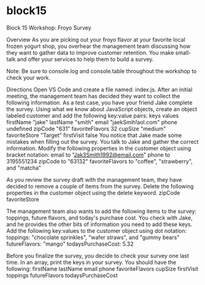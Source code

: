 # block15

Block 15 Workshop: Froyo Survey 

Overview
As you are picking out your froyo flavor at your favorite local frozen yogurt shop, you overhear the management team discussing how they want to gather data to improve customer retention. You make small-talk and offer your services to help them to build a survey. 

Note: Be sure to console.log and console.table throughout the workshop to check your work.

Directions
Open VS Code and create a file named: index.js.
After an initial meeting, the management team has decided they want to collect the following information. As a test case, you have your friend Jake complete the survey. Using what we know about JavaScript objects, create an object labeled customer and add the following key:value pairs:
keys	values
firstName	"jake"
lastName	"smith"
email	"jaekSmih!aol.com"
phone	undefined
zipCode	"631"
favoriteFlavors	32
cupSize	"medium"
favoriteStore	"Target"
firstVisit	false
You notice that Jake made some mistakes when filling out the survey. You talk to Jake and gather the correct information. Modify the following properties in the customer object using bracket notation: 
email to "Jak3Smith1992@email.com"
phone to 3195551234
zipCode to "63132"
favoriteFlavors to "coffee", "strawberry", and "matcha"

As you review the survey draft with the management team, they have decided to remove a couple of items from the survey. Delete the following properties in the customer object using the delete keyword.
zipCode
favoriteStore

The management team also wants to add the following items to the survey: toppings, future flavors, and today's purchase cost. You check with Jake, and he provides the other bits of information you need to add these keys. Add the following key:values to the customer object using dot notation:
toppings: "chocolate sprinkles", "wafer straws", and "gummy bears"
futureFlavors: "mango"
todaysPurchaseCost: 5.32

Before you finalize the survey, you decide to check your survey one last time. In an array, print the keys in your survey. You should have the following:
firstName
lastName
email
phone
favoriteFlavors
cupSize
firstVisit
toppings
futureFlavors
todaysPurchaseCost